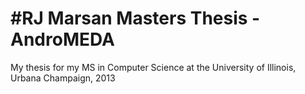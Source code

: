 #RJ Marsan Masters Thesis - AndroMEDA
==============

My thesis for my MS in Computer Science at the University of Illinois, Urbana Champaign, 2013

